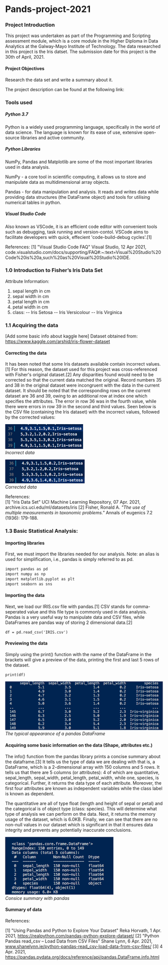 # Pands-project-2021

### Project Introduction

This project was undertaken as part of the Programming and Scripting assessment module, which is a core module in the Higher Diploma in Data Analytics at the Galway-Mayo Institute of Technology. The data researched in this project is the Iris datset. The submission date for this project is the 30th of April, 2021.

#### Project Objectives

Research the data set and write a summary about it.

The project description can be found at the following link:

### Tools used

##### Python 3.7
Python is a widely used programming language, specifically in the world of data science. The language is known for its ease of use, extensive open-source libraries and active community. 

##### Python Libraries
NumPy, Pandas and Matplotlib are some of the most important libraries used in data analysis.

NumPy - a core tool in scientific computing, it allows us to store and manipulate data as multidimensional array objects. 

Pandas - for data manipulation and analysis. It reads and writes data while providing data structures (the DataFrame object) and tools for utilising numerical tables in python. 

##### Visual Studio Code
Also known as VSCode, it is an efficient code editor with convenient tools such as debugging, task running and version-contol. VSCode aims to facilitate developers with quick, effecient 'code-build-debug cycles'.[1]

References:
[1] "Visual Studio Code FAQ" Visual Studio, 12 Apr 2021, code.visualstudio.com/docs/supporting/FAQ#:~:text=Visual%20Studio%20Code%20is%20a,such%20as%20Visual%20Studio%20IDE.
### 1.0 Introduction to Fisher’s Iris Data Set

Attribute Information:

1. sepal length in cm
2. sepal width in cm
3. petal length in cm
4. petal width in cm
5. class:
-- Iris Setosa
-- Iris Versicolour
-- Iris Virginica

### 1.1 Acquiring the data

[Add some basic info about kaggle here]
Dataset obtained from: https://www.kaggle.com/arshid/iris-flower-dataset

#### Correcting the data

It has been noted that some Iris datasets available contain incorrect values.[1] For this reason, the dataset used for this project was cross-referenced with Fisher's original dataset.[2] Any disparities found would need to be corrected so that the current data matched the original. Record numbers 35 and 38 in the original dataset were incongruent with the data in the current dataset. It should be noted that the corresponding rows on the current dataset are 36 and 39, owing to an additional row at index one which specifies the attributes. The error in row 36 was in the fourth value, while there were errors in row 39 in the second and third values. Seen below is the CSV file (containing the Iris dataset) with the incorrect values, followed by the corrected values:

![Preview data set](screenshots/incorrect_values.png "Incorrect data")</br>
*Incorrect data*

![Preview data set](screenshots/corrected_values.png "Correct data")</br>
*Corrected data*

References: </br>
[1] "Iris Data Set" UCI Machine Learning Repository, 07 Apr. 2021, archive.ics.uci.edu/ml/datasets/iris
[2] Fisher, Ronald A. *"The use of multiple measurements in taxonomic problems."* Annals of eugenics 7.2 (1936): 179-188.
### 1.3 Basic Statistical Analysis:

#### Importing libraries

First, we must import the libraries needed for our analysis. Note: an alias is used for simplification, i.e., pandas is simply referred to as pd. 
```
import pandas as pd
import numpy as np
import matplotlib.pyplot as plt
import seaborn as sns
```
#### Importing the data

Next, we load our IRIS.csv file with pandas.[1] CSV stands for comma-seperated value and this file type is commonly used in data analysis. Pandas is a very useful way to manipulate data and CSV files, while DataFrames are pandas way of storing 2 dimensional data.[2]
```
df = pd.read_csv('IRIS.csv')
```
#### Previewing the data

Simply using the print() function with the name of the DataFrame in the brackets will give a preview of the data, printing the first and last 5 rows of the dataset.
```
print(df)
```
![Preview data set](screenshots/figure1.png "Preview")</br>
*The typical appearance of a pandas DataFrame*
#### Acquiring some basic information on the data (Shape, attributes etc.)

The info() function from the pandas library prints a concise summary about the dataframe.[3] It tells us the type of data we are dealing with that is, a DataFrame, which is a 2-dimensional array with 150 columns and 5 rows. It tells us that there are 5 columns (or attributes): 4 of which are quantitative, sepal_length, sepal_width, petal_length, petal_width, while one, species, is categorical. Further, it returns the data type of each attribute. Moreover, the first four attributes are known as independent variables while the class label is known as dependent. 

The quantitative are all of type float (length and height of sepal or petal) and the categorical is of object type (class: species). This will determine what type of analysis we can perform on the data. Next, it returns the memory usage of the dataset, which is 6.0KB. Finally, we can see that there are no non-null values in our dataset which is significant in that it ensures data integrity and prevents any potentially inaccurate conclusions.

![Screenshot of consice summary output](screenshots/figure2.png "Concise summary")</br>
*Consice summary with pandas*

#### Summary of data

References: 

[1] "Using Pandas and Python to Explore Your Dataset" Reka Horvath, 1 Apr. 2021, https://realpython.com/pandas-python-explore-dataset/
[2] "Python Pandas read_csv – Load Data from CSV Files" Shane Lynn, 6 Apr. 2021, www.shanelynn.ie/python-pandas-read_csv-load-data-from-csv-files/
[3] 4 Apr. 2021, https://pandas.pydata.org/docs/reference/api/pandas.DataFrame.info.html